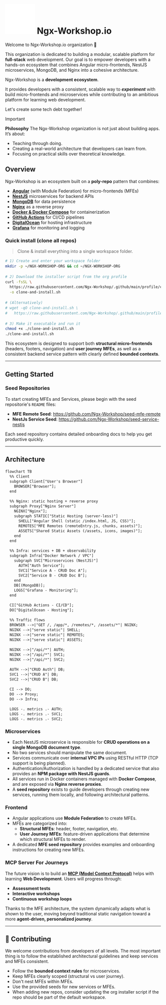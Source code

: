 # <img src="https://raw.githubusercontent.com/Ba5ik7/ngx-workshop/main/images/tips-and-updates.svg" /> Ngx-Workshop.io

Welcome to Ngx-Workshop.io organization 👋

This organization is dedicated to building a modular, scalable platform for **full-stack** web development. Our goal is to empower developers with a hands-on ecosystem that combines Angular micro-frontends, NestJS microservices, MongoDB, and Nginx into a cohesive architecture.

Ngx-Workshop is a **development ecosystem**.


It provides developers with a consistent, scalable way to ***experiment*** with build micro-frontends and microservices while contributing to an ambitious platform for learning web development.

Let's create some tech debt together!

> [!IMPORTANT]
> **Philosophy**
> The Ngx-Workshop organization is not just about building apps.
> It’s about:
> - Teaching through doing.
> - Creating a real-world architecture that developers can learn from.
> - Focusing on practical skills over theoretical knowledge.


## Overview

Ngx-Workshop is an ecosystem built on a **poly-repo** pattern that combines:

- [**Angular**](https://angular.dev/) (with Module Federation) for micro-frontends (MFEs)
- [**NestJS**](https://nestjs.com/) microservices for backend APIs
- [**MongoDB**](https://www.mongodb.com/) for data persistence
- [**Nginx**](https://nginx.org/) as a reverse proxy
- [**Docker & Docker Compose**](https://docs.docker.com/) for containerization
- [**GitHub Actions**](https://github.com/features/actions) for CI/CD pipelines
- [**DigitalOcean**](https://www.digitalocean.com/) for hosting infrastructure
- [**Grafana**](https://grafana.com/) for monitoring and logging

### Quick install (clone all repos)

> Clone & install everything into a single workspace folder.

```bash
# 1) Create and enter your workspace folder
mkdir -p ~/NGX-WORKSHOP-ORG && cd ~/NGX-WORKSHOP-ORG

# 2) Download the installer script from the org profile
curl -fsSL \
  https://raw.githubusercontent.com/Ngx-Workshop/.github/main/profile/clone-and-install.sh \
  -o clone-and-install.sh

# (Alternatively)
# wget -qO clone-and-install.sh \
#   https://raw.githubusercontent.com/Ngx-Workshop/.github/main/profile/clone-and-install.sh

# 3) Make it executable and run it
chmod +x ./clone-and-install.sh
./clone-and-install.sh
```

This ecosystem is designed to support both **structural micro-frontends** (headers, footers, navigation) and **user journey MFEs**, as well as a consistent backend service pattern with clearly defined **bounded contexts**.

---

## Getting Started

### Seed Repositories

To start creating MFEs and Services, please begin with the seed repositorie's `README` files:
- **MFE Remote Seed**: https://github.com/Ngx-Workshop/seed-mfe-remote
- **NestJs Service Seed**: https://github.com/Ngx-Workshop/seed-service-nestjs

Each seed repository contains detailed onboarding docs to help you get productive quickly.

---

## Architecture

```mermaid
flowchart TB
  %% Client
  subgraph Client["User's Browser"]
    BROWSER["Browser"];
  end

  %% Nginx: static hosting + reverse proxy
  subgraph Proxy["Nginx Server"]
    NGINX["Nginx"];
    subgraph STATIC["Static Hosting (server-less)"]
      SHELL["Angular Shell (static /index.html, JS, CSS)"];
      REMOTES["MFE Remotes (remoteEntry.js, chunks, assets)"];
      ASSETS["Shared Static Assets (/assets, icons, images)"];
    end
  end

  %% Infra: services + DB + observability
  subgraph Infra["Docker Network / VPC"]
    subgraph SVC["Microservices (NestJS)"]
      AUTH["Auth Service"];
      SVC1["Service A - CRUD Doc A"];
      SVC2["Service B - CRUD Doc B"];
    end
    DB[(MongoDB)];
    LOGS["Grafana - Monitoring"];
  end

  CI["GitHub Actions - CI/CD"];
  DO["DigitalOcean - Hosting"];

  %% Traffic flows
  BROWSER -->|"GET /, /app/*, /remotes/*, /assets/*"| NGINX;
  NGINX -->|"serve static"| SHELL;
  NGINX -->|"serve static"| REMOTES;
  NGINX -->|"serve static"| ASSETS;

  NGINX -->|"/api/*"| AUTH;
  NGINX -->|"/api/*"| SVC1;
  NGINX -->|"/api/*"| SVC2;

  AUTH -->|"CRUD Auth"| DB;
  SVC1 -->|"CRUD A"| DB;
  SVC2 -->|"CRUD B"| DB;

  CI --> DO;
  DO --> Proxy;
  DO --> Infra;

  LOGS -. metrics .- AUTH;
  LOGS -. metrics .- SVC1;
  LOGS -. metrics .- SVC2;
```

### Microservices
- Each NestJS microservice is responsible for **CRUD operations on a single MongoDB document type**.
- No two services should manipulate the same document.
- Services communicate over **internal VPC IPs** using RESTful HTTP (TCP support is being planned).
- Authentication/Authorization is handled by a dedicated service that also provides an **NPM package with NestJS guards**.
- All services run in Docker containers managed with **Docker Compose**, and are exposed via **Nginx reverse proxies**.
- A **seed repository** exists to guide developers through creating new services, running them locally, and following architectural patterns.

### Frontend
- Angular applications use **Module Federation** to create MFEs.
- MFEs are categorized into:
  - **Structural MFEs**: header, footer, navigation, etc.
  - **User Journey MFEs**: feature-driven applications that determine which structural MFEs to render.
- A dedicated **MFE seed repository** provides examples and onboarding instructions for creating new MFEs.

### MCP Server For Journeys

The future vision is to build an **[MCP (Model Context Protocol)](https://modelcontextprotocol.io/docs/getting-started/intro)** helps with learning **Web Development**.
Users will progress through:
- **Assessment tests**
- **Interactive workshops**
- **Continuous workshop loops**

Thanks to the MFE architecture, the system dynamically adapts what is shown to the user, moving beyond traditional static navigation toward a more **agent-driven, personalized journey**.

---

## 🤝 Contributing

We welcome contributions from developers of all levels. The most important thing is to follow the established architectural guidelines and keep services and MFEs consistent.

- Follow the **bounded context rules** for microservices.
- Keep MFEs clearly scoped (structural vs user journey).
- Don't nest MFEs within MFEs.
- Use the provided seeds for new services or MFEs.
- When adding new repos, consider updating the org installer script if the repo should be part of the default workspace.
